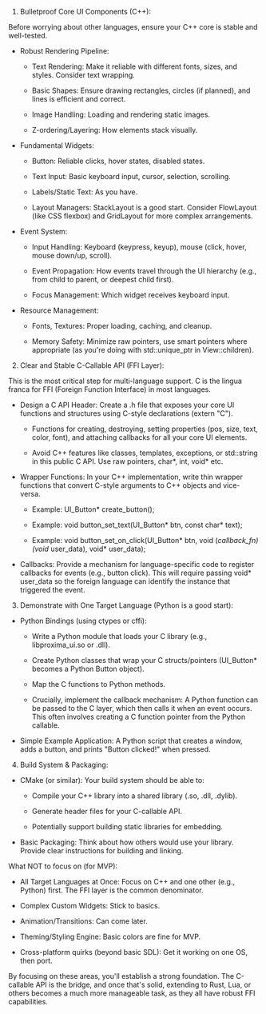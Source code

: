 1. Bulletproof Core UI Components (C++):


Before worrying about other languages, ensure your C++ core is stable and well-tested.


- Robust Rendering Pipeline:
	- Text Rendering: Make it reliable with different fonts, sizes, and styles. Consider text wrapping.

	- Basic Shapes: Ensure drawing rectangles, circles (if planned), and lines is efficient and correct.

	- Image Handling: Loading and rendering static images.

	- Z-ordering/Layering: How elements stack visually.


- Fundamental Widgets:
	- Button: Reliable clicks, hover states, disabled states.

	- Text Input: Basic keyboard input, cursor, selection, scrolling.

	- Labels/Static Text: As you have.

	- Layout Managers: StackLayout is a good start. Consider FlowLayout (like CSS flexbox) and GridLayout for more complex arrangements.


- Event System:
	- Input Handling: Keyboard (keypress, keyup), mouse (click, hover, mouse down/up, scroll).

	- Event Propagation: How events travel through the UI hierarchy (e.g., from child to parent, or deepest child first).

	- Focus Management: Which widget receives keyboard input.


- Resource Management:
	- Fonts, Textures: Proper loading, caching, and cleanup.

	- Memory Safety: Minimize raw pointers, use smart pointers where appropriate (as you're doing with std::unique_ptr in View::children).


2. Clear and Stable C-Callable API (FFI Layer):


This is the most critical step for multi-language support. C is the lingua franca for FFI (Foreign Function Interface) in most languages.


- Design a C API Header: Create a .h file that exposes your core UI functions and structures using C-style declarations (extern "C").
	- Functions for creating, destroying, setting properties (pos, size, text, color, font), and attaching callbacks for all your core UI elements.

	- Avoid C++ features like classes, templates, exceptions, or std::string in this public C API. Use raw pointers, char*, int, void* etc.


- Wrapper Functions: In your C++ implementation, write thin wrapper functions that convert C-style arguments to C++ objects and vice-versa.
	- Example: UI_Button* create_button();

	- Example: void button_set_text(UI_Button* btn, const char* text);

	- Example: void button_set_on_click(UI_Button* btn, void (*callback_fn)(void* user_data), void* user_data);


- Callbacks: Provide a mechanism for language-specific code to register callbacks for events (e.g., button click). This will require passing void* user_data so the foreign language can identify the instance that triggered the event.

3. Demonstrate with One Target Language (Python is a good start):

- Python Bindings (using ctypes or cffi):
	- Write a Python module that loads your C library (e.g., libproxima_ui.so or .dll).

	- Create Python classes that wrap your C structs/pointers (UI_Button* becomes a Python Button object).

	- Map the C functions to Python methods.

	- Crucially, implement the callback mechanism: A Python function can be passed to the C layer, which then calls it when an event occurs. This often involves creating a C function pointer from the Python callable.


- Simple Example Application: A Python script that creates a window, adds a button, and prints "Button clicked!" when pressed.

4. Build System & Packaging:

- CMake (or similar): Your build system should be able to:
	- Compile your C++ library into a shared library (.so, .dll, .dylib).

	- Generate header files for your C-callable API.

	- Potentially support building static libraries for embedding.


- Basic Packaging: Think about how others would use your library. Provide clear instructions for building and linking.

What NOT to focus on (for MVP):

- All Target Languages at Once: Focus on C++ and one other (e.g., Python) first. The FFI layer is the common denominator.

- Complex Custom Widgets: Stick to basics.

- Animation/Transitions: Can come later.

- Theming/Styling Engine: Basic colors are fine for MVP.

- Cross-platform quirks (beyond basic SDL): Get it working on one OS, then port.

By focusing on these areas, you'll establish a strong foundation. The C-callable API is the bridge, and once that's solid, extending to Rust, Lua, or others becomes a much more manageable task, as they all have robust FFI capabilities.